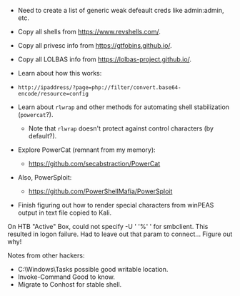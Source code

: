 
- Need to create a list of generic weak defeault creds like admin:admin, etc.

- Copy all shells from https://www.revshells.com/.
- Copy all privesc info from https://gtfobins.github.io/.
- Copy all LOLBAS info from https://lolbas-project.github.io/.

- Learn about how this works:
- `http://ipaddress/?page=php://filter/convert.base64-encode/resource=config`

- Learn about `rlwrap` and other methods for automating shell stabilization (`powercat`?).
	- Note that `rlwrap` doesn't protect against control characters (by default?).

- Explore PowerCat (remnant from my memory):
	- https://github.com/secabstraction/PowerCat
- Also, PowerSploit:
	- https://github.com/PowerShellMafia/PowerSploit
- Finish figuring out how to render special characters from winPEAS output in text file copied to Kali.

On HTB "Active" Box, could not specify -U ' '%' '  for smbclient. This resulted in logon failure. Had to leave out that param to connect... Figure out why!

Notes from other hackers:
- C:\\Windows\\Tasks possible good writable location.
- Invoke-Command Good to know.
- Migrate to Conhost for stable shell.
